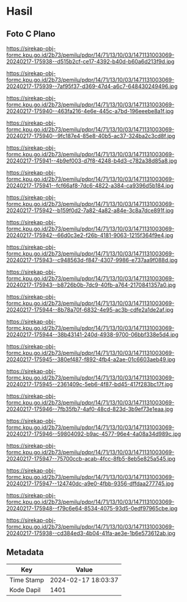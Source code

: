 # Hasil

## Foto C Plano

https://sirekap-obj-formc.kpu.go.id/2b73/pemilu/pdpr/14/71/13/10/03/1471131003069-20240217-175938--d515b2cf-ce17-4392-b40d-b60a6d213f9d.jpg

https://sirekap-obj-formc.kpu.go.id/2b73/pemilu/pdpr/14/71/13/10/03/1471131003069-20240217-175939--7af95f37-d369-47d4-a6c7-648430249496.jpg

https://sirekap-obj-formc.kpu.go.id/2b73/pemilu/pdpr/14/71/13/10/03/1471131003069-20240217-175940--463fa216-4e6e-445c-a7bd-196eeebe8a1f.jpg

https://sirekap-obj-formc.kpu.go.id/2b73/pemilu/pdpr/14/71/13/10/03/1471131003069-20240217-175940--9fc187e4-85e8-40b5-ac37-324ba2c3cd8f.jpg

https://sirekap-obj-formc.kpu.go.id/2b73/pemilu/pdpr/14/71/13/10/03/1471131003069-20240217-175941--4b9ef003-d7f8-4248-b4d3-c782a38d85a8.jpg

https://sirekap-obj-formc.kpu.go.id/2b73/pemilu/pdpr/14/71/13/10/03/1471131003069-20240217-175941--fcf66af8-7dc6-4822-a384-ca9396d5b184.jpg

https://sirekap-obj-formc.kpu.go.id/2b73/pemilu/pdpr/14/71/13/10/03/1471131003069-20240217-175942--b159f0d2-7a82-4a82-a84e-3c8a7dce891f.jpg

https://sirekap-obj-formc.kpu.go.id/2b73/pemilu/pdpr/14/71/13/10/03/1471131003069-20240217-175942--66d0c3e2-f26b-4181-9063-1215f364f9e4.jpg

https://sirekap-obj-formc.kpu.go.id/2b73/pemilu/pdpr/14/71/13/10/03/1471131003069-20240217-175943--c948563d-f847-4307-9986-e737aa9f088d.jpg

https://sirekap-obj-formc.kpu.go.id/2b73/pemilu/pdpr/14/71/13/10/03/1471131003069-20240217-175943--b8726b0b-7dc9-40fb-a764-2170841357a0.jpg

https://sirekap-obj-formc.kpu.go.id/2b73/pemilu/pdpr/14/71/13/10/03/1471131003069-20240217-175944--8b78a70f-6832-4e95-ac3b-cdfe2a1de2af.jpg

https://sirekap-obj-formc.kpu.go.id/2b73/pemilu/pdpr/14/71/13/10/03/1471131003069-20240217-175944--38b43141-240d-4938-9700-06bbf338e5d4.jpg

https://sirekap-obj-formc.kpu.go.id/2b73/pemilu/pdpr/14/71/13/10/03/1471131003069-20240217-175945--380ef487-f892-4fb4-a2ae-01c6603aeb49.jpg

https://sirekap-obj-formc.kpu.go.id/2b73/pemilu/pdpr/14/71/13/10/03/1471131003069-20240217-175945--2361409c-5eb6-4f87-bd45-417f283bc17f.jpg

https://sirekap-obj-formc.kpu.go.id/2b73/pemilu/pdpr/14/71/13/10/03/1471131003069-20240217-175946--7fb35fb7-4af0-48cd-823d-3b9ef73e1eaa.jpg

https://sirekap-obj-formc.kpu.go.id/2b73/pemilu/pdpr/14/71/13/10/03/1471131003069-20240217-175946--59804092-b9ac-4577-96e4-4a08a34d989c.jpg

https://sirekap-obj-formc.kpu.go.id/2b73/pemilu/pdpr/14/71/13/10/03/1471131003069-20240217-175947--75700ccb-acab-4fcc-8fb5-8eb5e825a545.jpg

https://sirekap-obj-formc.kpu.go.id/2b73/pemilu/pdpr/14/71/13/10/03/1471131003069-20240217-175947--124740dc-a9e0-4fbb-9356-dffdaa277745.jpg

https://sirekap-obj-formc.kpu.go.id/2b73/pemilu/pdpr/14/71/13/10/03/1471131003069-20240217-175948--f79c6e64-8534-4075-93d5-0edf97965cbe.jpg

https://sirekap-obj-formc.kpu.go.id/2b73/pemilu/pdpr/14/71/13/10/03/1471131003069-20240217-175938--cd384ed3-4b04-41fa-ae3e-1b6e573612ab.jpg


## Metadata

| Key        | Value               |
| ---------- | ------------------- |
| Time Stamp | 2024-02-17 18:03:37 |
| Kode Dapil | 1401                |



